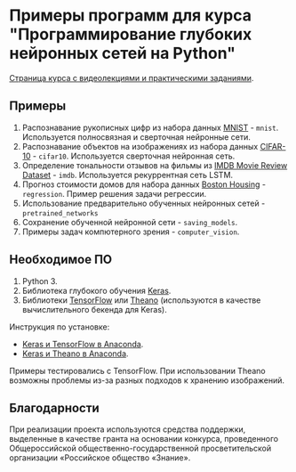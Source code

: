 # Примеры программ для курса "Программирование глубоких нейронных сетей на Python"

[Страница курса с видеолекциями и практическими заданиями](https://www.asozykin.ru/courses/nnpython).

## Примеры

1. Распознавание рукописных цифр из набора данных [MNIST](http://yann.lecun.com/exdb/mnist/) - `mnist`. Используется полносвязная и сверточная нейронные сети.
2. Распознавание объектов на изображениях из набора данных [CIFAR-10](https://www.cs.toronto.edu/~kriz/cifar.html) - `cifar10`. Используется сверточная нейронная сеть.
3. Определение тональности отзывов на фильмы из [IMDB Movie Review Dataset](http://ai.stanford.edu/~amaas/data/sentiment/) - `imdb`. Используется рекуррентная сеть LSTM.
4. Прогноз стоимости домов для набора данных [Boston Housing](https://www.cs.toronto.edu/~delve/data/boston/bostonDetail.html) - `regression`. Пример решения задачи регрессии.
5. Использование предварительно обученных нейронных сетей - `pretrained_networks`
6. Сохранение обученной нейронной сети - `saving_models`.
7. Примеры задач компютерного зрения - `computer_vision`.

## Необходимое ПО

1. Python 3.
2. Библиотека глубокого обучения [Keras](https://keras.io/).
3. Библиотеки  [TensorFlow](https://www.tensorflow.org/) или [Theano](http://deeplearning.net/software/theano/) (используются в качестве вычислительного бекенда для Keras).

Инструкция по установке:

- [Keras и TensorFlow в Anaconda](https://www.asozykin.ru/deep_learning/2017/09/07/Keras-Installation-TensorFlow.html).
- [Keras и Theano в Anaconda](https://www.asozykin.ru/deep_learning/2016/12/25/Keras-Installation.html).

Примеры тестировались с TensorFlow. При использовании Theano возможны проблемы из-за разных подходов к хранению изображений.

## Благодарности

При реализации проекта используются средства поддержки, выделенные в качестве гранта на основании конкурса, проведенного Общероссийской общественно-государственной просветительской организации «Российское общество «Знание».
